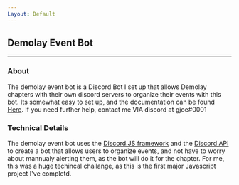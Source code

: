 ```yaml
---
Layout: Default
---
```

## Demolay Event Bot
---
### About
The demolay event bot is a Discord Bot I set up that allows Demolay chapters with their own discord servers to organize their events with this bot. Its somewhat easy to set up, and the documentation can be found [Here](https://1drv.ms/w/s!ArXnJdAp_FG1hvRZzKuX1keBNcthzA?e=5zOn43). If you need further help, contact me VIA discord at gjoe#0001

### Technical Details
The demolay event bot uses the [Discord.JS framework](https://discord.js.org/#/) and the [Discord API](https://discord.com/developers/docs/intro) to create a bot that allows users to organize events, and not have to worry about mannualy alerting them, as the bot will do it for the chapter. For me, this was a huge techincal challange, as this is the first major Javascript project I've completd. 





<link rel="stylesheet" href="./index.css"/>